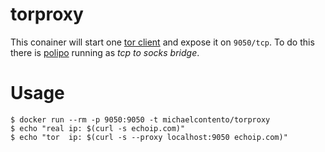 # torproxy

This conainer will start one [tor client][tor] and expose it on `9050/tcp`. To
do this there is [polipo][] running as *tcp to socks bridge*.

# Usage

    $ docker run --rm -p 9050:9050 -t michaelcontento/torproxy
    $ echo "real ip: $(curl -s echoip.com)"
    $ echo "tor  ip: $(curl -s --proxy localhost:9050 echoip.com)"

[tor]: https://www.torproject.org/
[polipo]: http://www.pps.univ-paris-diderot.fr/~jch/software/polipo/
